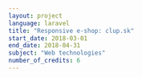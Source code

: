 ```yaml
---
layout: project
language: laravel
title: "Responsive e-shop: clup.sk"
start_date: 2018-03-01
end_date: 2018-04-31
subject: "Web technologies"
number_of_credits: 6
---
```

